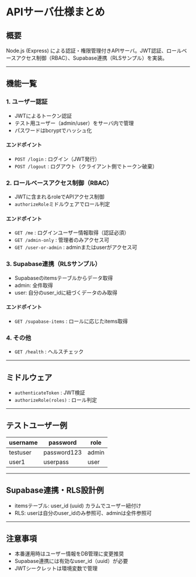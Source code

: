 # APIサーバ仕様まとめ

## 概要
Node.js (Express) による認証・権限管理付きAPIサーバ。JWT認証、ロールベースアクセス制御（RBAC）、Supabase連携（RLSサンプル）を実装。

---

## 機能一覧

### 1. ユーザー認証
- JWTによるトークン認証
- テスト用ユーザー（admin/user）をサーバ内で管理
- パスワードはbcryptでハッシュ化

#### エンドポイント
- `POST /login` : ログイン（JWT発行）
- `POST /logout` : ログアウト（クライアント側でトークン破棄）

### 2. ロールベースアクセス制御（RBAC）
- JWTに含まれるroleでAPIアクセス制御
- `authorizeRole`ミドルウェアでロール判定

#### エンドポイント
- `GET /me` : ログインユーザー情報取得（認証必須）
- `GET /admin-only` : 管理者のみアクセス可
- `GET /user-or-admin` : adminまたはuserがアクセス可

### 3. Supabase連携（RLSサンプル）
- Supabaseのitemsテーブルからデータ取得
- admin: 全件取得
- user: 自分のuser_idに紐づくデータのみ取得

#### エンドポイント
- `GET /supabase-items` : ロールに応じたitems取得

### 4. その他
- `GET /health` : ヘルスチェック

---

## ミドルウェア
- `authenticateToken` : JWT検証
- `authorizeRole(roles)` : ロール判定

---

## テストユーザー例
| username  | password     | role  |
|-----------|-------------|-------|
| testuser  | password123 | admin |
| user1     | userpass    | user  |

---

## Supabase連携・RLS設計例
- itemsテーブル: user_id (uuid) カラムでユーザー紐付け
- RLS: userは自分のuser_idのみ参照可、adminは全件参照可

---

## 注意事項
- 本番運用時はユーザー情報をDB管理に変更推奨
- Supabase連携には有効なuser_id（uuid）が必要
- JWTシークレットは環境変数で管理
